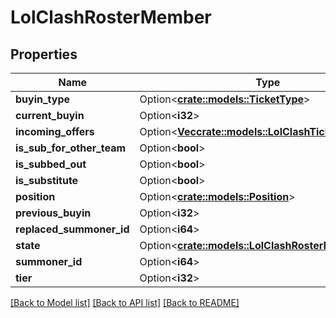 # LolClashRosterMember

## Properties

Name | Type | Description | Notes
------------ | ------------- | ------------- | -------------
**buyin_type** | Option<[**crate::models::TicketType**](TicketType.md)> |  | [optional]
**current_buyin** | Option<**i32**> |  | [optional]
**incoming_offers** | Option<[**Vec<crate::models::LolClashTicketOffer>**](LolClashTicketOffer.md)> |  | [optional]
**is_sub_for_other_team** | Option<**bool**> |  | [optional]
**is_subbed_out** | Option<**bool**> |  | [optional]
**is_substitute** | Option<**bool**> |  | [optional]
**position** | Option<[**crate::models::Position**](Position.md)> |  | [optional]
**previous_buyin** | Option<**i32**> |  | [optional]
**replaced_summoner_id** | Option<**i64**> |  | [optional]
**state** | Option<[**crate::models::LolClashRosterMemberState**](LolClashRosterMemberState.md)> |  | [optional]
**summoner_id** | Option<**i64**> |  | [optional]
**tier** | Option<**i32**> |  | [optional]

[[Back to Model list]](../README.md#documentation-for-models) [[Back to API list]](../README.md#documentation-for-api-endpoints) [[Back to README]](../README.md)


